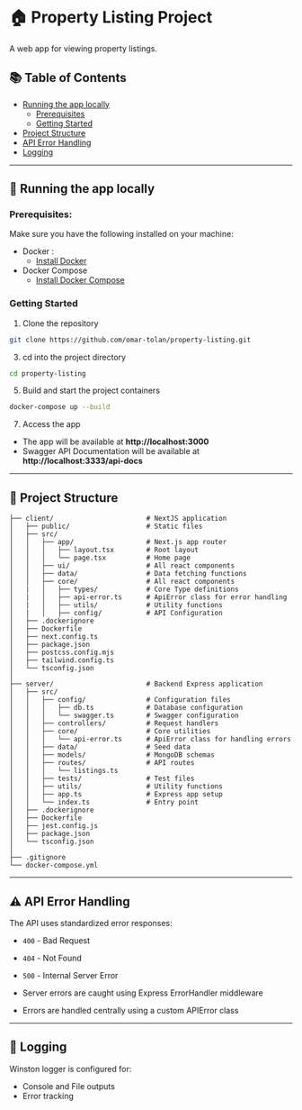 # 🏠 Property Listing Project
A web app for viewing property listings.

## 📚 Table of Contents
- [Running the app locally](#running-the-app-locally)
  - [Prerequisites](#prerequisites)
  - [Getting Started](#getting-started)
- [Project Structure](#project-structure)
- [API Error Handling](#api-error-handling)
- [Logging](#logging)

---


## 🚀 Running the app locally
### Prerequisites:
Make sure you have the following installed on your machine:
- Docker :
  - [Install Docker](https://docs.docker.com/get-docker/)
- Docker Compose
  - [Install Docker Compose](https://docs.docker.com/compose/install/)

### Getting Started
1. Clone the repository
```bash
git clone https://github.com/omar-tolan/property-listing.git
```
3. cd into the project directory
```bash
cd property-listing
```
5. Build and start the project containers
```bash
docker-compose up --build
```
7. Access the app
- The app will be available at **http://localhost:3000**
- Swagger API Documentation will be available at **http://localhost:3333/api-docs**

 ---


## 📁 Project Structure
```
├── client/                       # NextJS application
│   ├── public/                   # Static files 
│   ├── src/
│   │   ├── app/                  # Next.js app router
│   │   │   ├── layout.tsx        # Root layout
│   │   │   └── page.tsx          # Home page
│   │   ├── ui/                   # All react components
│   │   ├── data/                 # Data fetching functions
│   │   ├── core/                 # All react components
│   |   │   ├── types/            # Core Type definitions
│   |   │   ├── api-error.ts      # ApiError class for error handling
│   |   │   ├── utils/            # Utility functions
│   |   │   ├── config/           # API Configuration
│   ├── .dockerignore
│   ├── Dockerfile
│   ├── next.config.ts
│   ├── package.json
│   ├── postcss.config.mjs
│   ├── tailwind.config.ts
│   └── tsconfig.json
│
├── server/                       # Backend Express application
│   ├── src/
│   │   ├── config/               # Configuration files
│   │   │   ├── db.ts             # Database configuration
│   │   │   └── swagger.ts        # Swagger configuration
│   │   ├── controllers/          # Request handlers
│   │   ├── core/                 # Core utilities
│   │   │   └── api-error.ts      # ApiError class for handling errors
│   │   ├── data/                 # Seed data
│   │   ├── models/               # MongoDB schemas
│   │   ├── routes/               # API routes
│   │   │   └── listings.ts
│   │   ├── tests/                # Test files
│   │   ├── utils/                # Utility functions
│   │   ├── app.ts                # Express app setup
│   │   └── index.ts              # Entry point
│   ├── .dockerignore
│   ├── Dockerfile
│   ├── jest.config.js
│   ├── package.json
│   └── tsconfig.json
│
├── .gitignore
└── docker-compose.yml
```
---

## ⚠️ API Error Handling

The API uses standardized error responses:

- `400` - Bad Request
- `404` - Not Found
- `500` - Internal Server Error

- Server errors are caught using Express ErrorHandler middleware
- Errors are handled centrally using a custom APIError class

---

## 📄 Logging

Winston logger is configured for:
- Console and File outputs
- Error tracking
